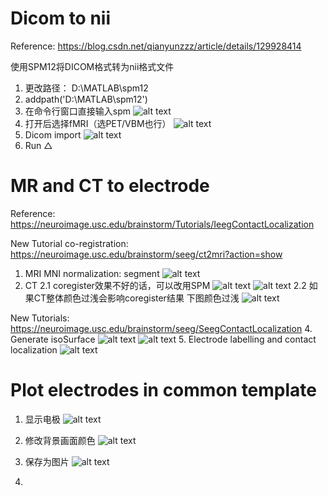 # Dicom to nii

Reference: https://blog.csdn.net/qianyunzzz/article/details/129928414

使用SPM12将DICOM格式转为nii格式文件

1.  更改路径： D:\MATLAB\spm12
2.  addpath('D:\MATLAB\spm12')
3.  在命令行窗口直接输入spm
    ![alt text](image.png)
4.  打开后选择fMRI（选PET/VBM也行）
   ![alt text](image-1.png)
5.  Dicom import
   ![alt text](image-2.png)
6.  Run △

# MR and CT to electrode

Reference: https://neuroimage.usc.edu/brainstorm/Tutorials/IeegContactLocalization 

New Tutorial co-registration: https://neuroimage.usc.edu/brainstorm/seeg/ct2mri?action=show
1. MRI
   MNI normalization: segment
   ![alt text](image-3.png)
2. CT
   2.1   coregister效果不好的话，可以改用SPM
   ![alt text](image-4.png)
   ![alt text](image-5.png)
   2.2   如果CT整体颜色过浅会影响coregister结果
   下图颜色过浅
   ![alt text](image-9.png)

New Tutorials: https://neuroimage.usc.edu/brainstorm/seeg/SeegContactLocalization
4. Generate isoSurface
   ![alt text](image-7.png)
   ![alt text](image-8.png)
5. Electrode labelling and contact localization
   ![alt text](image-10.png)
# Plot electrodes in common template
1. 显示电极
   ![alt text](image-6.png)
2. 修改背景画面颜色
   ![alt text](image-11.png)
3. 保存为图片
   ![alt text](image-12.png)

4. 
